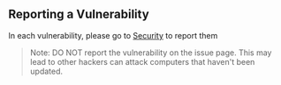 ## Reporting a Vulnerability

In each vulnerability, please go to [Security](https://github.com/shiroinekotfs/JSDeObfuscator/security) to report them

> Note: DO NOT report the vulnerability on the issue page. This may lead to other hackers can attack computers that haven't been updated.
